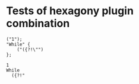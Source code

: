 # Tests of hexagony plugin combination

```polygolf
("1");
"While" {
    ("({?!\"")
};
```

```hexagony nogolf noEmit skipTypecheck
1
While
  ({?!"
```
